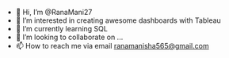 - 👋 Hi, I’m @RanaMani27
- 👀 I’m interested in creating awesome dashboards with Tableau
- 🌱 I’m currently learning SQL
- 💞️ I’m looking to collaborate on ...
- 📫 How to reach me via email ranamanisha565@gmail.com

<!---
RanaMani27/RanaMani27 is a ✨ special ✨ repository because its `README.md` (this file) appears on your GitHub profile.
You can click the Preview link to take a look at your changes.
--->
